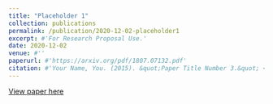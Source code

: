 ```yaml
---
title: "Placeholder 1"
collection: publications
permalink: /publication/2020-12-02-placeholder1
excerpt: #'For Research Proposal Use.'
date: 2020-12-02
venue: #''
paperurl: #'https://arxiv.org/pdf/1807.07132.pdf'
citation: #'Your Name, You. (2015). &quot;Paper Title Number 3.&quot; <i>Journal 1</i>. 1(3).'
---
```

[View paper here](https://drive.google.com/file/d/1lWTDRFQ0Tr8-cgUGisAuvzKAbvaNdgx2/view?usp=sharing)

